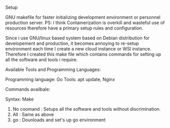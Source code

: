 Setup

GNU makefile for faster initializing development environment or personnel production server. PS: I think Containerization is overkill and wasteful use of resources therefore have a primary setup rules and configuration.

Since i use GNU/linux based system based on Debian distribution for developement and production, it becomes annoying to re-setup environment each time I create a new cloud instance or WSl instance. Therefore I created this make file which contains commands for setting up all the software and tools i require.

Available Tools and Programming Languages:

Programming language: Go
Tools: apt update, Nginx

Commands availbale:

Syntax: Make <command>

1) No coomand	: Setups all the software and tools without discrimination.
2) All		: Same as above
3) go		: Dounloads and set's up go environment
